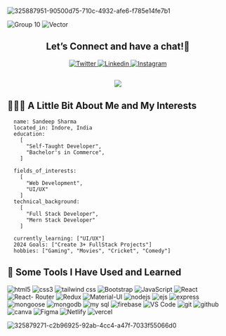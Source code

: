 ![325887951-90500d75-710c-4932-afe6-f785e14fe7b1](https://github.com/MrSandeepSharma/MrSandeepSharma/assets/142038020/4508b2a4-36f4-40a3-a2ff-d1b16c752c72)

![Group 10](https://github.com/user-attachments/assets/4f8bce42-72f8-4812-a674-e47955be50d0)
![Vector](https://github.com/user-attachments/assets/4d715e0d-90f8-4183-a402-1544df75e637)


<div align="center">
      <h2>Let’s Connect and have a chat!💭</h2>
</div>

<div align="center">
      <span>
        <a target="_black" href="https://twitter.com/SandipShar53823">
              <img src="https://img.shields.io/badge/Twitter-1D9BF0.svg?style=for-the-badge&logo=Twitter&logoColor=white" alt="Twitter">
        </a>
     </span>
     <span>
        <a target="_black" href="https://www.linkedin.com/in/sandeep-sharma-49007828a/">
              <img src="https://img.shields.io/badge/LinkedIn-0077B5?style=for-the-badge&logo=linkedin&logoColor=white" alt="Linkedin">
        </a>
     </span>
      <span>
        <a target="_black" href="https://www.instagram.com/sandip_sharma_24/?igshid=NTc4MTIwNjQ2YQ%3D%3D">
              <img src="https://img.shields.io/badge/Instagram-E4405F?style=for-the-badge&logo=instagram&logoColor=white" alt="Instagram">
        </a>
     </span>
</div>

<h2 align="center">
      <img src="https://github.com/MrSandeepSharma/MrSandeepSharma/assets/142038020/2e3caf76-07ea-407a-ab02-d9c58ac9ab53" />
</h2>

## 👨🏻‍💻  A Little Bit About Me and My Interests

      name: Sandeep Sharma
      located_in: Indore, India
      education:
        [
          "Self-Taught Developer",
          "Bachelor's in Commerce",
        ]
      
      fields_of_interests:
        [
          "Web Development",
          "UI/UX"
        ]
      technical_background:
        [
          "Full Stack Developer",
          "Mern Stack Developer"
        ]
        
      currently_learning: ["UI/UX"]
      2024 Goals: ["Create 3+ FullStack Projects"]
      hobbies: ["Gaming", "Movies", "Cricket", "Comedy"]

## 🚀  Some Tools I Have Used and Learned

  <div align="left">
      <span>
        <img src="https://img.shields.io/badge/HTML-red?style=for-the-badge&logo=html5&logoColor=white" alt="html5">
      </span>
      <span>
       <img src="https://img.shields.io/badge/CSS-blue?style=for-the-badge&logo=css3&logoColor=white" alt="css3">
      </span>
      <span>
       <img src="https://img.shields.io/badge/Tailwind%20CSS-06B6D4.svg?style=for-the-badge&logo=Tailwind-CSS&logoColor=white" alt="tailwind css">
      </span>
      <span>
       <img src="https://img.shields.io/badge/Bootstrap-7952B3.svg?style=for-the-badge&logo=Bootstrap&logoColor=white" alt="Bootstrap">
      </span>
      <span>
        <img src="https://img.shields.io/badge/JavaScript-323330?style=for-the-badge&logo=javascript&logoColor=F7DF1E" alt="JavaScript">
      </span>
      <span>
         <img src="https://img.shields.io/badge/React-20232A?style=for-the-badge&logo=react&logoColor=61DAFB" alt="React">
      </span>
      <span>
         <img src="https://img.shields.io/badge/React%20Router-CA4245.svg?style=for-the-badge&logo=React-Router&logoColor=white" alt="React- Router">
      </span>
      <span>
         <img src="https://img.shields.io/badge/Redux-764ABC.svg?style=for-the-badge&logo=Redux&logoColor=white" alt="Redux">
      </span>
      <span>
         <img src="https://img.shields.io/badge/Material%20Design-757575.svg?style=for-the-badge&logo=Material-Design&logoColor=white" alt="Material-UI">
      </span>
      <span>
        <img src="https://img.shields.io/badge/Node.js-339933.svg?style=for-the-badge&logo=nodedotjs&logoColor=white" alt="nodejs">
      </span>
      <span>
        <img src="https://img.shields.io/badge/EJS-B4CA65.svg?style=for-the-badge&logo=EJS&logoColor=black" alt="ejs">
      </span>
      <span>
        <img src="https://img.shields.io/badge/Express-000000.svg?style=for-the-badge&logo=Express&logoColor=white" alt="express">
      </span>
      <span>
        <img src="https://img.shields.io/badge/Mongoose-880000.svg?style=for-the-badge&logo=Mongoose&logoColor=white" alt="mongoose">
      </span>
      <span>
        <img src="https://img.shields.io/badge/MongoDB-47A248.svg?style=for-the-badge&logo=MongoDB&logoColor=white" alt="mongodb">
      </span>
      <span>
        <img src="https://img.shields.io/badge/MySQL-4479A1.svg?style=for-the-badge&logo=MySQL&logoColor=white" alt="my sql">
      </span>
      <span>
        <img src="https://img.shields.io/badge/Firebase-FFCA28.svg?style=for-the-badge&logo=Firebase&logoColor=black" alt="firebase">
     </span>
      <span>
      <img src="https://img.shields.io/badge/VSCode-0078D4?style=for-the-badge&logo=visual%20studio%20code&logoColor=white" alt="VS Code">
    </span>
    <span>
      <img src="https://img.shields.io/badge/GIT-E44C30?style=for-the-badge&logo=git&logoColor=white" alt="git">
    </span>
    <span>
      <img src="https://img.shields.io/badge/GitHub-100000?style=for-the-badge&logo=github&logoColor=white" alt="github">
    </span>
    <span>
      <img src="https://img.shields.io/badge/Canva-%2300C4CC.svg?&style=for-the-badge&logo=Canva&logoColor=white" alt="canva">
    </span>
    <span>
      <img src="https://img.shields.io/badge/Figma-F24E1E?style=for-the-badge&logo=figma&logoColor=white" alt="Figma">
    </span>
    <span>
      <img src="https://img.shields.io/badge/Netlify-00C7B7?style=for-the-badge&logo=netlify&logoColor=white" alt="Netlify">
    </span>
    <span>
      <img src="https://img.shields.io/badge/Vercel-000000.svg?style=for-the-badge&logo=Vercel&logoColor=white" alt="vercel">
    </span>
  </div>

![325879271-c2b96925-92ab-4cc4-a47f-7033f55066d0](https://github.com/MrSandeepSharma/MrSandeepSharma/assets/142038020/a91c5e85-8402-417e-8bf8-94c2fd740c51)
